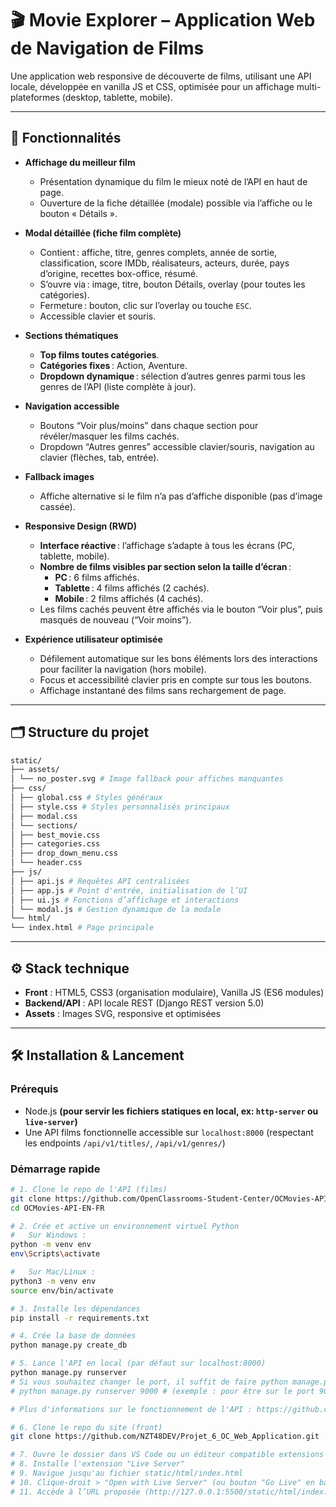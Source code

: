 # 🎬 Movie Explorer – Application Web de Navigation de Films

Une application web responsive de découverte de films, utilisant une API locale, développée en vanilla JS et CSS, optimisée pour un affichage multi-plateformes (desktop, tablette, mobile).

---

## 🚀 Fonctionnalités

- **Affichage du meilleur film**
  - Présentation dynamique du film le mieux noté de l’API en haut de page.
  - Ouverture de la fiche détaillée (modale) possible via l’affiche ou le bouton « Détails ».

- **Modal détaillée (fiche film complète)**
  - Contient : affiche, titre, genres complets, année de sortie, classification, score IMDb, réalisateurs, acteurs, durée, pays d’origine, recettes box-office, résumé.
  - S’ouvre via : image, titre, bouton Détails, overlay (pour toutes les catégories).
  - Fermeture : bouton, clic sur l’overlay ou touche `ESC`.
  - Accessible clavier et souris.

- **Sections thématiques**
  - **Top films toutes catégories**.
  - **Catégories fixes** : Action, Aventure.
  - **Dropdown dynamique** : sélection d’autres genres parmi tous les genres de l’API (liste complète à jour).

- **Navigation accessible**
  - Boutons “Voir plus/moins” dans chaque section pour révéler/masquer les films cachés.
  - Dropdown “Autres genres” accessible clavier/souris, navigation au clavier (flèches, tab, entrée).

- **Fallback images**
  - Affiche alternative si le film n’a pas d’affiche disponible (pas d’image cassée).

- **Responsive Design (RWD)**
  - **Interface réactive** : l’affichage s’adapte à tous les écrans (PC, tablette, mobile).
  - **Nombre de films visibles par section selon la taille d’écran** :
    - **PC** : 6 films affichés.
    - **Tablette** : 4 films affichés (2 cachés).
    - **Mobile** : 2 films affichés (4 cachés).
  - Les films cachés peuvent être affichés via le bouton “Voir plus”, puis masqués de nouveau (“Voir moins”).

- **Expérience utilisateur optimisée**
  - Défilement automatique sur les bons éléments lors des interactions pour faciliter la navigation (hors mobile).
  - Focus et accessibilité clavier pris en compte sur tous les boutons.
  - Affichage instantané des films sans rechargement de page.

---

## 🗂️ Structure du projet

```bash
static/
├── assets/
│ └── no_poster.svg # Image fallback pour affiches manquantes
├── css/
│ ├── global.css # Styles généraux
│ ├── style.css # Styles personnalisés principaux
│ ├── modal.css 
│ └── sections/
│ ├── best_movie.css
│ ├── categories.css
│ ├── drop_down_menu.css
│ └── header.css
├── js/
│ ├── api.js # Requêtes API centralisées
│ ├── app.js # Point d'entrée, initialisation de l’UI
│ ├── ui.js # Fonctions d’affichage et interactions
│ └── modal.js # Gestion dynamique de la modale
└── html/
└── index.html # Page principale
```

---

## ⚙️ Stack technique

- **Front** : HTML5, CSS3 (organisation modulaire), Vanilla JS (ES6 modules)
- **Backend/API** : API locale REST (Django REST version 5.0)
- **Assets** : Images SVG, responsive et optimisées

---

## 🛠️ Installation & Lancement

### Prérequis

- Node.js **(pour servir les fichiers statiques en local, ex: `http-server` ou `live-server`)**
- Une API films fonctionnelle accessible sur `localhost:8000` (respectant les endpoints `/api/v1/titles/`, `/api/v1/genres/`)

### Démarrage rapide

```bash
# 1. Clone le repo de l'API (films)
git clone https://github.com/OpenClassrooms-Student-Center/OCMovies-API-EN-FR.git
cd OCMovies-API-EN-FR

# 2. Crée et active un environnement virtuel Python
#   Sur Windows :
python -m venv env
env\Scripts\activate

#   Sur Mac/Linux :
python3 -m venv env
source env/bin/activate

# 3. Installe les dépendances
pip install -r requirements.txt

# 4. Crée la base de données
python manage.py create_db

# 5. Lance l'API en local (par défaut sur localhost:8000)
python manage.py runserver
# Si vous souhaitez changer le port, il suffit de faire python manage.py runserver numéro_port
# python manage.py runserver 9000 # (exemple : pour être sur le port 9000)

# Plus d'informations sur le fonctionnement de l'API : https://github.com/OpenClassrooms-Student-Center/OCMovies-API-EN-FR

# 6. Clone le repo du site (front)
git clone https://github.com/NZT48DEV/Projet_6_OC_Web_Application.git

# 7. Ouvre le dossier dans VS Code ou un éditeur compatible extensions
# 8. Installe l'extension "Live Server"
# 9. Navigue jusqu'au fichier static/html/index.html
# 10. Clique-droit > "Open with Live Server" (ou bouton "Go Live" en bas)
# 11. Accède à l’URL proposée (http://127.0.0.1:5500/static/html/index.html)
```
